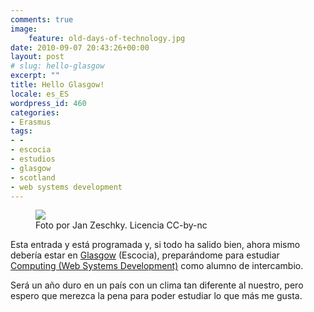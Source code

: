 ```yaml
---
comments: true
image:
    feature: old-days-of-technology.jpg
date: 2010-09-07 20:43:26+00:00
layout: post
# slug: hello-glasgow
excerpt: ""
title: Hello Glasgow!
locale: es_ES
wordpress_id: 460
categories:
- Erasmus
tags:
- -
- escocia
- estudios
- glasgow
- scotland
- web systems development
---
```


<figure>
	<a href="http://jllopezpino.files.wordpress.com/2010/08/glasgow.jpg" alt="Foto por Jan Zeschky. Licencia CC-by-nc">
		<img src="http://jllopezpino.files.wordpress.com/2010/08/glasgow.jpg">
	</a>
	<figcaption>Foto por Jan Zeschky. Licencia CC-by-nc</figcaption>
</figure>


Esta entrada y está programada y, si todo ha salido bien, ahora mismo debería estar en [Glasgow](http://en.wikipedia.org/wiki/Glasgow) (Escocia), preparándome para estudiar [Computing (Web Systems Development)](http://www.gcu.ac.uk/study/undergraduate/courses/--web-systems-development-8466.php) como alumno de intercambio.

Será un año duro en un país con un clima tan diferente al nuestro, pero espero que merezca la pena para poder estudiar lo que más me gusta.
